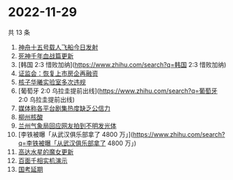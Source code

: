# 2022-11-29

共 13 条

<!-- BEGIN -->
<!-- 最后更新时间 Tue Nov 29 2022 19:07:02 GMT+0800 (China Standard Time) -->

1. [神舟十五号载人飞船今日发射](https://www.zhihu.com/search?q=神舟十五号载人飞船今日发射)
1. [死神千年血战篇更新](https://www.zhihu.com/search?q=死神千年血战篇更新)
1. [韩国 2:3 惜败加纳](https://www.zhihu.com/search?q=韩国 2:3 惜败加纳)
1. [证监会：恢复上市房企再融资](https://www.zhihu.com/search?q=证监会：恢复上市房企再融资)
1. [核子华曦实验室多次违规](https://www.zhihu.com/search?q=核子华曦实验室多次违规)
1. [葡萄牙 2:0 乌拉圭提前出线](https://www.zhihu.com/search?q=葡萄牙 2:0 乌拉圭提前出线)
1. [媒体称各平台剧集热度缺乏公信力](https://www.zhihu.com/search?q=媒体称各平台剧集热度缺乏公信力)
1. [柳州核酸](https://www.zhihu.com/search?q=柳州核酸)
1. [兰州气象局回应网友拍到不明发光体](https://www.zhihu.com/search?q=兰州气象局回应网友拍到不明发光体)
1. [李铁被曝「从武汉俱乐部拿了 4800 万」](https://www.zhihu.com/search?q=李铁被曝「从武汉俱乐部拿了 4800 万」)
1. [高达水星的魔女更新](https://www.zhihu.com/search?q=高达水星的魔女更新)
1. [百面千相实机演示](https://www.zhihu.com/search?q=百面千相实机演示)
1. [国考延期](https://www.zhihu.com/search?q=国考延期)

<!-- END -->
